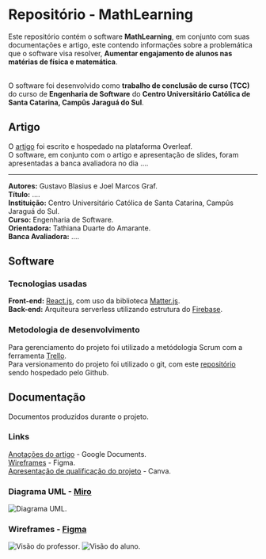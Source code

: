 # Repositório - MathLearning
Este repositório contém o software **MathLearning**, em conjunto com suas documentações e artigo, este contendo informações sobre a problemática que o software visa resolver, **Aumentar engajamento de alunos nas matérias de física e matemática**. <br><br>

O software foi desenvolvido como **trabalho de conclusão de curso (TCC)** do curso de **Engenharia de Software** do **Centro Universitário Católica de Santa Catarina, Campûs Jaraguá do Sul**.

## Artigo
O [artigo](https://www.overleaf.com/read/khhvsthbhzpg) foi escrito e hospedado na plataforma Overleaf. <br> 
O software, em conjunto com  o artigo e apresentação de slides, foram apresentadas a banca avaliadora no dia ....
 - - - -
**Autores:** Gustavo Blasius e Joel Marcos Graf. <br>
**Título:** .... <br>
**Instituição:** Centro Universitário Católica de Santa Catarina, Campûs Jaraguá do Sul. <br>
**Curso:** Engenharia de Software. <br>
**Orientadora:** Tathiana Duarte do Amarante. <br>
**Banca Avaliadora:** .... <br>

## Software
### Tecnologias usadas
**Front-end:** [React.js](https://react.dev/), com uso da biblioteca [Matter.js](https://brm.io/matter-js/). <br>
**Back-end:** Arquiteura serverless utilizando estrutura do [Firebase](https://firebase.google.com). <br>

### Metodologia de desenvolvimento
Para gerenciamento do projeto foi utilizado a metódologia Scrum com a ferramenta [Trello](https://trello.com/). <br>
Para versionamento do projeto foi utilizado o git, com este [repositório](https://github.com/zBlasius/math_learnin) sendo hospedado pelo Github. <br>

## Documentação
Documentos produzidos durante o projeto.
### Links
[Anotações do artigo](https://docs.google.com/document/d/1sumGe37jRPCV64vbBFA1mbVIQoFD4BSlK9QBvWubvqU) - Google Documents. <br>
[Wireframes](https://www.figma.com/file/Ok7kUrF53b6heZodKYGFnQ) - Figma. <br>
[Apresentação de qualificação do projeto](https://www.canva.com/design/DAFtfrO_XN0/KXTt9sT9QpFwzOCKuPE5yA/view?utm_content=DAFtfrO_XN0&utm_campaign=designshare&utm_medium=link&utm_source=publishsharelink) - Canva. <br>
### Diagrama UML - [Miro](https://miro.com/app)
![Diagrama UML](https://github.com/zBlasius/math_learning/assets/55204995/ce6abb6f-26c2-4670-bcae-f9dbaac4f850).
### Wireframes - [Figma](https://www.figma.com)
![Visão do professor](https://github.com/zBlasius/math_learning/assets/55204995/f425f90d-fb33-4539-b561-9bfee3e3dd68).
![Visão do aluno](https://github.com/zBlasius/math_learning/assets/55204995/2b3ea558-bf1e-48d9-96dd-9a9d40ff8b0b).
